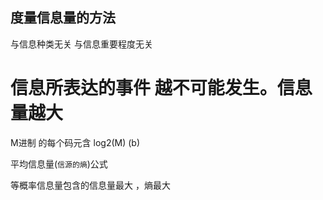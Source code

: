 ## 度量信息量的方法
与信息种类无关
与信息重要程度无关

# 信息所表达的事件 越不可能发生。信息量越大



M进制 的每个码元含 log2(M)  (b)

平均信息量(`信源的熵`)公式

等概率信息量包含的信息量最大 ，熵最大 